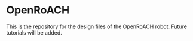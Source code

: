 OpenRoACH
=========

This is the repository for the design files of the OpenRoACH robot. Future tutorials will be added.
